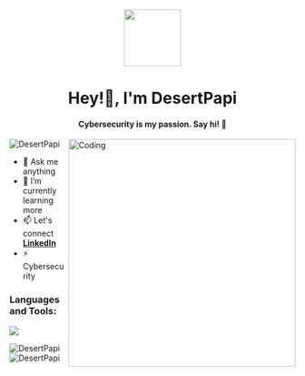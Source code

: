 <!-- Header GIF -->
<div id="header" align="center">
  <img src="https://media.giphy.com/media/M9gbBd9nbDrOTu1Mqx/giphy.gif" width="100"/>
</div>

<h1 align="center">Hey!👋, I'm DesertPapi </h1>
<h4 align="center">Cybersecurity is my passion.  Say hi! 🚀</h4>

<img align="right" alt="Coding" width="400" src="https://media.giphy.com/media/qgQUggAC3Pfv687qPC/giphy.gif">

<p align="left">
  <img src="https://komarev.com/ghpvc/?username=DesertPapi&label=Profile%20views&color=0e75b6&style=flat" alt="DesertPapi" />
</p>

- 🌱 Ask me anything
- 🌱 I’m currently learning more
- 📫 Let's connect **[LinkedIn](https://www.linkedin.com/in/jaden-mardini-783b1a1ba/)**
- ⚡ Cybersecurity 

<h3 align="left">Languages and Tools:</h3>
<p align="left">
  <a href="https://skillicons.dev">
    <img src="https://skillicons.dev/icons?i=c,cpp,python,docker,azure,git,arduino&perline=9&theme=dark" />
  </a>
</p>

<p>
  <img align="left" src="https://github-readme-stats.vercel.app/api/top-langs?username=DesertPapi&show_icons=true&locale=en&layout=compact&theme=dark" alt="DesertPapi" />
</p>

<p>
  &nbsp;<img align="center" src="https://github-readme-stats.vercel.app/api?username=DesertPapi&show_icons=true&locale=en&theme=dark" alt="DesertPapi" />
</p>
